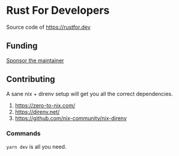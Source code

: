 # Rust For Developers

Source code of https://rustfor.dev

## Funding

[Sponsor the maintainer](https://github.com/sponsors/llblumire)

## Contributing

A sane nix + direnv setup will get you all the correct dependencies.

 1. https://zero-to-nix.com/
 2. https://direnv.net/
 3. https://github.com/nix-community/nix-direnv

### Commands

`yarn dev` is all you need.

